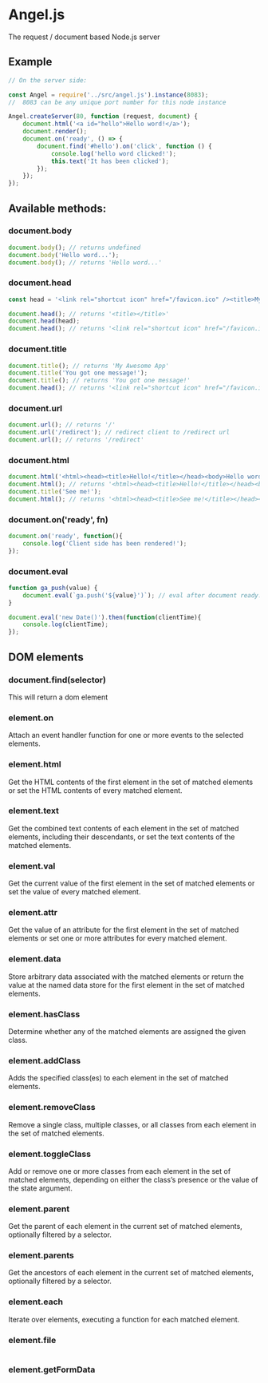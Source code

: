 # Angel.js
The request / document based Node.js server

## Example

```javascript
// On the server side:

const Angel = require('../src/angel.js').instance(8083);
//  8083 can be any unique port number for this node instance

Angel.createServer(80, function (request, document) {
    document.html('<a id="hello">Hello word!</a>');
    document.render();
    document.on('ready', () => {
        document.find('#hello').on('click', function () {
            console.log('hello word clicked!');
            this.text('It has been clicked');
        });
    });
});
```

## Available methods:

### document.body
```javascript
document.body(); // returns undefined
document.body('Hello word...');
document.body(); // returns 'Hello word...'
```

### document.head
```javascript
const head = '<link rel="shortcut icon" href="/favicon.ico" /><title>My Awesome App</title>';

document.head(); // returns '<title></title>'
document.head(head);
document.head(); // returns '<link rel="shortcut icon" href="/favicon.ico" /><title>My Awesome App</title>'
```

### document.title
```javascript
document.title(); // returns 'My Awesome App'
document.title('You got one message!');
document.title(); // returns 'You got one message!'
document.head(); // returns '<link rel="shortcut icon" href="/favicon.ico" /><title>You got one message!</title>'
```
### document.url
```javascript
document.url(); // returns '/'
document.url('/redirect'); // redirect client to /redirect url
document.url(); // returns '/redirect'
```

### document.html
```javascript
document.html('<html><head><title>Hello!</title></head><body>Hello word...</body></html>'); // overrides all
document.html(); // returns '<html><head><title>Hello!</title></head><body>Hello word...</body></html>'
document.title('See me!');
document.html(); // returns '<html><head><title>See me!</title></head><body>Hello word...</body></html>'
```

### document.on('ready', fn)
```javascript
document.on('ready', function(){
    console.log('Client side has been rendered!');
});
```

### document.eval
```javascript
function ga_push(value) {
    document.eval(`ga.push('${value}')`); // eval after document ready.
}

document.eval('new Date()').then(function(clientTime){
    console.log(clientTime);
});
```

## DOM elements
### document.find(selector)
This will return a dom element

### element.on
Attach an event handler function for one or more events to the selected elements.

### element.html
Get the HTML contents of the first element in the set of matched elements or set the HTML contents of every matched element.

### element.text
Get the combined text contents of each element in the set of matched elements, including their descendants, or set the text contents of the matched elements.

### element.val
Get the current value of the first element in the set of matched elements or set the value of every matched element.

### element.attr
Get the value of an attribute for the first element in the set of matched elements or set one or more attributes for every matched element.

### element.data
Store arbitrary data associated with the matched elements or return the value at the named data store for the first element in the set of matched elements.

### element.hasClass
Determine whether any of the matched elements are assigned the given class.

### element.addClass
Adds the specified class(es) to each element in the set of matched elements.

### element.removeClass
Remove a single class, multiple classes, or all classes from each element in the set of matched elements.

### element.toggleClass
Add or remove one or more classes from each element in the set of matched elements, depending on either the class’s presence or the value of the state argument.

### element.parent
Get the parent of each element in the current set of matched elements, optionally filtered by a selector.

### element.parents
Get the ancestors of each element in the current set of matched elements, optionally filtered by a selector.

### element.each
Iterate over elements, executing a function for each matched element.

### element.file
```javascript

```

### element.getFormData
```javascript

```

